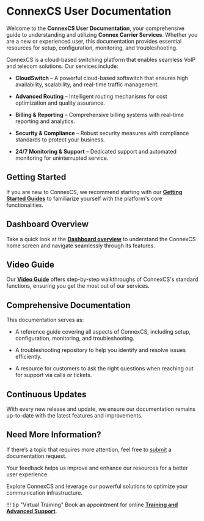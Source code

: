 ConnexCS User Documentation
========================

Welcome to the **ConnexCS User Documentation**, your comprehensive guide to understanding and utilizing **Connex Carrier Services**. Whether you are a new or experienced user, this documentation provides essential resources for setup, configuration, monitoring, and troubleshooting.

ConnexCS is a cloud-based switching platform that enables seamless VoIP and telecom solutions. Our services include:

+ **CloudSwitch** – A powerful cloud-based softswitch that ensures high availability, scalability, and real-time traffic management.

+ **Advanced Routing** – Intelligent routing mechanisms for cost optimization and quality assurance.

+ **Billing & Reporting** – Comprehensive billing systems with real-time reporting and analytics.

+ **Security & Compliance** – Robust security measures with compliance standards to protect your business.

+ **24/7 Monitoring & Support** – Dedicated support and automated monitoring for uninterrupted service.

## Getting Started

If you are new to ConnexCS, we recommend starting with our **[Getting Started Guides](https://docs.connexcs.com/getting-started/)** to familiarize yourself with the platform's core functionalities.

## Dashboard Overview

Take a quick look at the **[Dashboard overview](https://docs.connexcs.com/dashboard/)** to understand the ConnexCS home screen and navigate seamlessly through its features.

## Video Guide

Our **[Video Guide](https://docs.connexcs.com/video-guide/)** offers step-by-step walkthroughs of ConnexCS's standard functions, ensuring you get the most out of our services.

## Comprehensive Documentation

This documentation serves as:

+ A reference guide covering all aspects of ConnexCS, including setup, configuration, monitoring, and troubleshooting.

+ A troubleshooting repository to help you identify and resolve issues efficiently.

+ A resource for customers to ask the right questions when reaching out for support via calls or tickets.

## Continuous Updates

With every new release and update, we ensure our documentation remains up-to-date with the latest features and improvements.

## Need More Information?

If there’s a topic that requires more attention, feel free to [submit](https://connexcs.com/doc-contribution) a documentation request.

Your feedback helps us improve and enhance our resources for a better user experience.

Explore ConnexCS and leverage our powerful solutions to optimize your communication infrastructure.

!!! tip "Virtual Training"
    Book an appointment for online [**Training and Advanced Support**](https://connexcs.youcanbook.me/).
